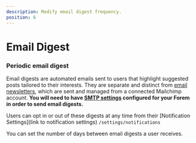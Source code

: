 ```yaml
---
description: Modify email digest frequency.
position: 6
---
```


# Email Digest

### Periodic email digest

Email digests are automated emails sent to users that highlight suggested posts tailored to their interests. They are separate and distinct from [email newsletters](https://admin.forem.com/docs/_advanced-customization/config/newsletter), which are sent and managed from a connected Mailchimp account. **You will need to have [SMTP settings](https://admin.forem.com/docs/_advanced-customization/config/smtp-settings) configured for your Forem in order to send email digests.**

Users can opt in or out of these digests at any time from their [Notification Settings](link to notification settings) `/settings/notifications` 

You can set the number of days between email digests a user receives.
